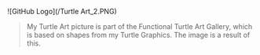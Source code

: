 ![GitHub Logo](/Turtle Art_2.PNG)

> My Turtle Art picture is part of the Functional Turtle Art Gallery,
> which is based on shapes from my Turtle Graphics. The image is a result of this.